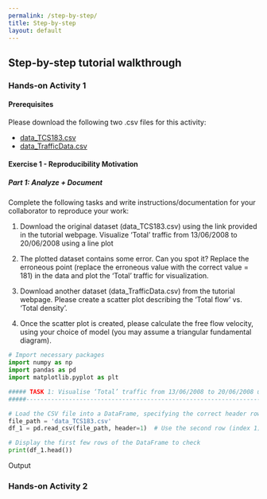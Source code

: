 ```yaml
---
permalink: /step-by-step/
title: Step-by-step
layout: default
---
```


## Step-by-step tutorial walkthrough

### Hands-on Activity 1

#### Prerequisites
Please download the following two .csv files for this activity:
- [data_TCS183.csv](session_files/session1/data_TCS183.csv)
- [data_TrafficData.csv](session_files/session1/data_TrafficData.csv)

#### Exercise 1 - Reproducibility Motivation

##### Part 1: Analyze + Document

Complete the following tasks and write instructions/documentation for your collaborator to reproduce your work:

1. Download the original dataset (data_TCS183.csv) using the link provided in the tutorial webpage. Visualize ‘Total’ traffic from 13/06/2008 to 20/06/2008 using a line plot

2. The plotted dataset contains some error. Can you spot it?​ Replace the erroneous point (replace the erroneous value with the correct value = 181) in the data and plot the ‘Total’ traffic for visualization.​

3. Download another dataset (data_TrafficData.csv) from the tutorial webpage. Please create a scatter plot describing the ‘Total flow’ vs. ‘Total density’. ​

4. Once the scatter plot is created, please calculate the free flow velocity, using your choice of model (you may assume a triangular fundamental diagram).

```python
# Import necessary packages
import numpy as np
import pandas as pd
import matplotlib.pyplot as plt
```


```python
##### TASK 1: Visualise ‘Total’ traffic from 13/06/2008 to 20/06/2008 using a line plot #####
#####-----------------------------------------------------------------------------------#####

# Load the CSV file into a DataFrame, specifying the correct header row
file_path = 'data_TCS183.csv'  
df_1 = pd.read_csv(file_path, header=1)  # Use the second row (index 1) as header

# Display the first few rows of the DataFrame to check
print(df_1.head())
```

Output 

### Hands-on Activity 2